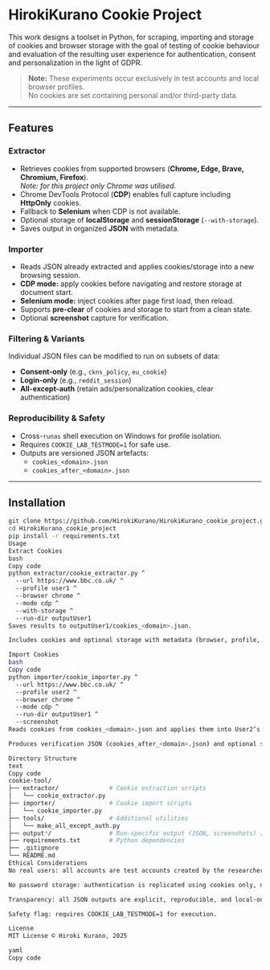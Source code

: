 # HirokiKurano Cookie Project

This work designs a toolset in Python, for scraping, importing and storage of cookies and browser storage with the goal of testing of cookie behaviour and evaluation of the resulting user experience for authentication, consent and personalization in the light of GDPR.

> **Note:** These experiments occur exclusively in test accounts and local browser profiles.  
> No cookies are set containing personal and/or third-party data.

---

## Features

### Extractor
- Retrieves cookies from supported browsers (**Chrome, Edge, Brave, Chromium, Firefox**).  
  *Note: for this project only Chrome was utilised.*
- Chrome DevTools Protocol (**CDP**) enables full capture including **HttpOnly** cookies.
- Fallback to **Selenium** when CDP is not available.
- Optional storage of **localStorage** and **sessionStorage** (`--with-storage`).
- Saves output in organized **JSON** with metadata.

### Importer
- Reads JSON already extracted and applies cookies/storage into a new browsing session.
- **CDP mode:** apply cookies before navigating and restore storage at document start.
- **Selenium mode:** inject cookies after page first load, then reload.
- Supports **pre-clear** of cookies and storage to start from a clean state.
- Optional **screenshot** capture for verification.

### Filtering & Variants
Individual JSON files can be modified to run on subsets of data:
- **Consent-only** (e.g., `ckns_policy`, `eu_cookie`)
- **Login-only** (e.g., `reddit_session`)
- **All-except-auth** (retain ads/personalization cookies, clear authentication)

### Reproducibility & Safety
- Cross-`runas` shell execution on Windows for profile isolation.
- Requires `COOKIE_LAB_TESTMODE=1` for safe use.
- Outputs are versioned JSON artefacts:
  - `cookies_<domain>.json`
  - `cookies_after_<domain>.json`

---

## Installation

```bash
git clone https://github.com/HirokiKurano/HirokiKurano_cookie_project.git
cd HirokiKurano_cookie_project
pip install -r requirements.txt
Usage
Extract Cookies
bash
Copy code
python extractor/cookie_extractor.py ^
  --url https://www.bbc.co.uk/ ^
  --profile user1 ^
  --browser chrome ^
  --mode cdp ^
  --with-storage ^
  --run-dir outputUser1
Saves results to outputUser1/cookies_<domain>.json.

Includes cookies and optional storage with metadata (browser, profile, timestamp, final domain).

Import Cookies
bash
Copy code
python importer/cookie_importer.py ^
  --url https://www.bbc.co.uk/ ^
  --profile user2 ^
  --browser chrome ^
  --mode cdp ^
  --run-dir outputUser1 ^
  --screenshot
Reads cookies from cookies_<domain>.json and applies them into User2’s session.

Produces verification JSON (cookies_after_<domain>.json) and optional screenshot.

Directory Structure
text
Copy code
cookie-tool/
├── extractor/              # Cookie extraction scripts
│   └── cookie_extractor.py
├── importer/               # Cookie import scripts
│   └── cookie_importer.py
├── tools/                  # Additional utilities
│   └── make_all_except_auth.py
├── output*/                # Run-specific output (JSON, screenshots) [gitignored]
├── requirements.txt        # Python dependencies
├── .gitignore
└── README.md
Ethical Considerations
No real users: all accounts are test accounts created by the researcher.

No password storage: authentication is replicated using cookies only, never stored passwords.

Transparency: all JSON outputs are explicit, reproducible, and local-only.

Safety flag: requires COOKIE_LAB_TESTMODE=1 for execution.

License
MIT License © Hiroki Kurano, 2025

yaml
Copy code
